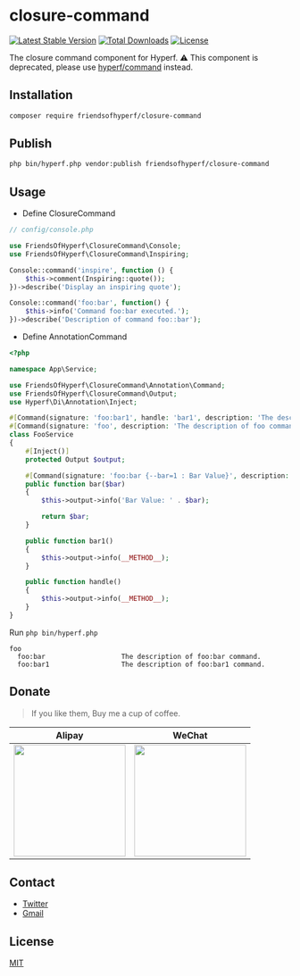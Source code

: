 # closure-command

[![Latest Stable Version](https://img.shields.io/packagist/v/friendsofhyperf/closure-command)](https://packagist.org/packages/friendsofhyperf/closure-command)
[![Total Downloads](https://img.shields.io/packagist/dt/friendsofhyperf/closure-command)](https://packagist.org/packages/friendsofhyperf/closure-command)
[![License](https://img.shields.io/packagist/l/friendsofhyperf/closure-command)](https://github.com/friendsofhyperf/closure-command)

The closure command component for Hyperf.
⚠️ This component is deprecated, please use [hyperf/command](https://github.com/hyperf/command) instead.

## Installation

```bash
composer require friendsofhyperf/closure-command
```

## Publish

```bash
php bin/hyperf.php vendor:publish friendsofhyperf/closure-command
```

## Usage

- Define ClosureCommand

```php
// config/console.php

use FriendsOfHyperf\ClosureCommand\Console;
use FriendsOfHyperf\ClosureCommand\Inspiring;

Console::command('inspire', function () {
    $this->comment(Inspiring::quote());
})->describe('Display an inspiring quote');

Console::command('foo:bar', function() {
    $this->info('Command foo:bar executed.');
})->describe('Description of command foo::bar');
```

- Define AnnotationCommand

```php
<?php

namespace App\Service;

use FriendsOfHyperf\ClosureCommand\Annotation\Command;
use FriendsOfHyperf\ClosureCommand\Output;
use Hyperf\Di\Annotation\Inject;

#[Command(signature: 'foo:bar1', handle: 'bar1', description: 'The description of foo:bar1 command.')]
#[Command(signature: 'foo', description: 'The description of foo command.')]
class FooService
{
    #[Inject()]
    protected Output $output;

    #[Command(signature: 'foo:bar {--bar=1 : Bar Value}', description: 'The description of foo:bar command.')]
    public function bar($bar)
    {
        $this->output->info('Bar Value: ' . $bar);

        return $bar;
    }

    public function bar1()
    {
        $this->output->info(__METHOD__);
    }

    public function handle()
    {
        $this->output->info(__METHOD__);
    }
}
```

Run `php bin/hyperf.php`

```shell
foo
  foo:bar                   The description of foo:bar command.
  foo:bar1                  The description of foo:bar1 command.
```

## Donate

> If you like them, Buy me a cup of coffee.

| Alipay | WeChat |
|  ----  | ----  |
| <img src="https://hdj.me/images/alipay-min.jpg" width="200" height="200" />  | <img src="https://hdj.me/images/wechat-pay-min.jpg" width="200" height="200" /> |

## Contact

- [Twitter](https://twitter.com/huangdijia)
- [Gmail](mailto:huangdijia@gmail.com)

## License

[MIT](LICENSE)
